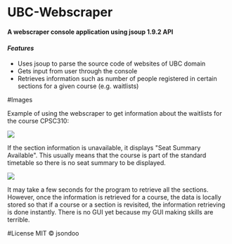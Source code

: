 # UBC-Webscraper
<strong>A webscraper console application using jsoup 1.9.2 API</strong>

<h4><i>Features</i></h4>
<ul>
    <li>Uses jsoup to parse the source code of websites of UBC domain</li>
    <li>Gets input from user through the console</li>
    <li>Retrieves information such as number of people registered in certain sections for a given course (e.g. waitlists)</li>
</ul>

#Images

Example of using the webscraper to get information about the waitlists for the course CPSC310:

![](https://cloud.githubusercontent.com/assets/21695878/18620699/78c57ede-7dcc-11e6-9ae1-1a695b6cc119.JPG)


If the section information is unavailable, it displays "Seat Summary Available". This usually means that the course is part of the standard timetable so there is no seat summary to be displayed.

![](https://cloud.githubusercontent.com/assets/21695878/18620700/7b76c598-7dcc-11e6-8168-4ed7be8154a0.JPG)


It may take a few seconds for the program to retrieve all the sections. However, once the information is retrieved for a course, the data is locally stored so that if a course or a section is revisited, the information retrieving is done instantly. There is no GUI yet because my GUI making skills are terrible.

#License
MIT © jsondoo
